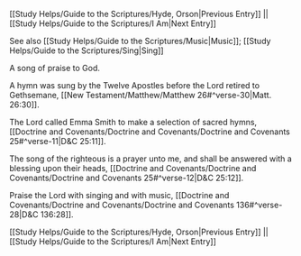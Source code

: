 [[Study Helps/Guide to the Scriptures/Hyde, Orson|Previous Entry]]  ||  [[Study Helps/Guide to the Scriptures/I Am|Next Entry]]

 See also [[Study Helps/Guide to the Scriptures/Music|Music]]; [[Study Helps/Guide to the Scriptures/Sing|Sing]]

 A song of praise to God.

 A hymn was sung by the Twelve Apostles before the Lord retired to Gethsemane, [[New Testament/Matthew/Matthew 26#^verse-30|Matt. 26:30]].

 The Lord called Emma Smith to make a selection of sacred hymns, [[Doctrine and Covenants/Doctrine and Covenants/Doctrine and Covenants 25#^verse-11|D&C 25:11]].

 The song of the righteous is a prayer unto me, and shall be answered with a blessing upon their heads, [[Doctrine and Covenants/Doctrine and Covenants/Doctrine and Covenants 25#^verse-12|D&C 25:12]].

 Praise the Lord with singing and with music, [[Doctrine and Covenants/Doctrine and Covenants/Doctrine and Covenants 136#^verse-28|D&C 136:28]].

[[Study Helps/Guide to the Scriptures/Hyde, Orson|Previous Entry]]  ||  [[Study Helps/Guide to the Scriptures/I Am|Next Entry]]